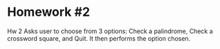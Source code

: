 # Homework #2
Hw 2 Asks user to choose from 3 options: Check a palindrome, Check a crossword square, and Quit.
It then performs the option chosen.

